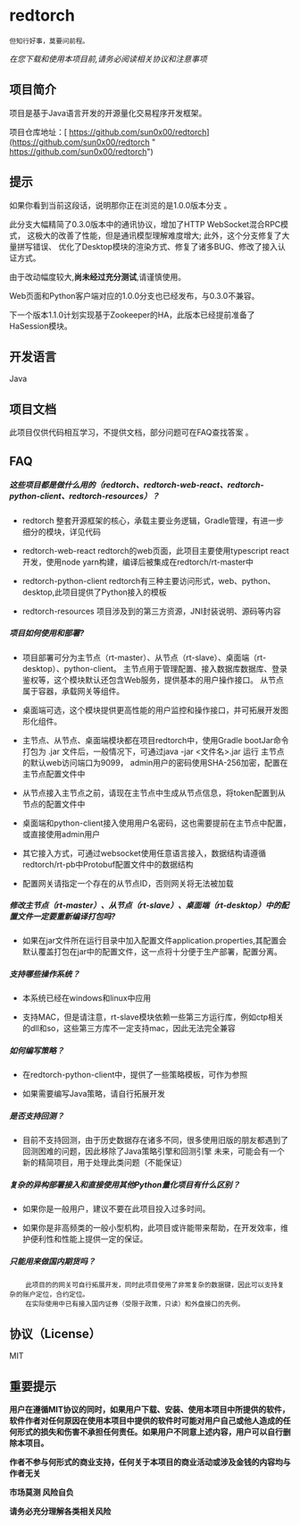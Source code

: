 # redtorch

`但知行好事，莫要问前程。`

*在您下载和使用本项目前,请务必阅读相关协议和注意事项*




## 项目简介

项目是基于Java语言开发的开源量化交易程序开发框架。

项目仓库地址：[ https://github.com/sun0x00/redtorch](https://github.com/sun0x00/redtorch " https://github.com/sun0x00/redtorch")

## 提示
如果你看到当前这段话，说明那你正在浏览的是1.0.0版本分支 。

此分支大幅精简了0.3.0版本中的通讯协议，增加了HTTP WebSocket混合RPC模式，
这极大的改善了性能，但是通讯模型理解难度增大; 此外，这个分支修复了大量拼写错误、
优化了Desktop模块的渲染方式、修复了诸多BUG、修改了接入认证方式。

由于改动幅度较大,**尚未经过充分测试**,请谨慎使用。

Web页面和Python客户端对应的1.0.0分支也已经发布，与0.3.0不兼容。

下一个版本1.1.0计划实现基于Zookeeper的HA，此版本已经提前准备了HaSession模块。


## 开发语言
Java

## 项目文档
此项目仅供代码相互学习，不提供文档，部分问题可在FAQ查找答案 。

## FAQ

##### 这些项目都是做什么用的（redtorch、redtorch-web-react、redtorch-python-client、redtorch-resources）？

+ redtorch 整套开源框架的核心，承载主要业务逻辑，Gradle管理，有进一步细分的模块，详见代码


+ redtorch-web-react redtorch的web页面，此项目主要使用typescript react开发，使用node yarn构建，编译后被集成在redtorch/rt-master中


+ redtorch-python-client redtorch有三种主要访问形式，web、python、desktop,此项目提供了Python接入的模板


+ redtorch-resources 项目涉及到的第三方资源，JNI封装说明、源码等内容


##### 项目如何使用和部署?


+ 项目部署可分为主节点（rt-master）、从节点（rt-slave）、桌面端（rt-desktop）、python-client。
    主节点用于管理配置、接入数据库数据库、登录鉴权等，这个模块默认还包含Web服务，提供基本的用户操作接口。
    从节点属于容器，承载网关等组件。
  
+ 桌面端可选，这个模块提供更高性能的用户监控和操作接口，并可拓展开发图形化组件。 
  
+ 主节点、从节点、桌面端模块都在项目redtorch中，使用Gradle bootJar命令打包为 .jar 文件后，一般情况下，可通过java -jar <文件名>.jar 运行
    主节点的默认web访问端口为9099， admin用户的密码使用SHA-256加密，配置在主节点配置文件中
  
+ 从节点接入主节点之前，请现在主节点中生成从节点信息，将token配置到从节点的配置文件中 
  
+ 桌面端和python-client接入使用用户名密码，这也需要提前在主节点中配置，或直接使用admin用户 
  
+ 其它接入方式，可通过websocket使用任意语言接入，数据结构请遵循redtorch/rt-pb中Protobuf配置文件中的数据结构
  
+ 配置网关请指定一个存在的从节点ID，否则网关将无法被加载


##### 修改主节点（rt-master）、从节点（rt-slave）、桌面端（rt-desktop）中的配置文件一定要重新编译打包吗?


+ 如果在jar文件所在运行目录中加入配置文件application.properties,其配置会默认覆盖打包在jar中的配置文件，这一点将十分便于生产部署，配置分离。


##### 支持哪些操作系统？

+ 本系统已经在windows和linux中应用
  
+ 支持MAC，但是请注意，rt-slave模块依赖一些第三方运行库，例如ctp相关的dll和so，这些第三方库不一定支持mac，因此无法完全兼容


##### 如何编写策略？


+ 在redtorch-python-client中，提供了一些策略模板，可作为参照
    
+ 如果需要编写Java策略，请自行拓展开发


##### 是否支持回测？


+ 目前不支持回测，由于历史数据存在诸多不同，很多使用旧版的朋友都遇到了回测困难的问题，因此移除了Java策略引擎和回测引擎
    未来，可能会有一个新的精简项目，用于处理此类问题（不能保证）


##### 复杂的异构部署接入和直接使用其他Python量化项目有什么区别？

+ 如果你是一般用户，建议不要在此项目投入过多时间。 
  
+ 如果你是非高频类的一般小型机构，此项目或许能带来帮助，在开发效率，维护便利性和性能上提供一定的保证。


##### 只能用来做国内期货吗？
```
    此项目的的网关可自行拓展开发，同时此项目使用了非常复杂的数据键，因此可以支持复杂的账户定位，合约定位。
    在实际使用中已有接入国内证券（受限于政策，只读）和外盘接口的先例。
```


## 协议（License）
MIT

## 重要提示

**用户在遵循MIT协议的同时，如果用户下载、安装、使用本项目中所提供的软件，软件作者对任何原因在使用本项目中提供的软件时可能对用户自己或他人造成的任何形式的损失和伤害不承担任何责任。如果用户不同意上述内容，用户可以自行删除本项目。**

**作者不参与何形式的商业支持，任何关于本项目的商业活动或涉及金钱的内容均与作者无关**

**市场莫测 风险自负**

**请务必充分理解各类相关风险**